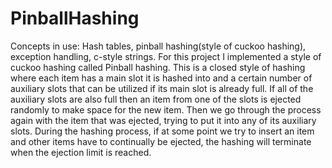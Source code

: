 # PinballHashing
Concepts in use: Hash tables, pinball hashing(style of cuckoo hashing), exception handling, c-style strings.  For this project I implemented a style of cuckoo hashing called Pinball hashing.  This is a closed style of hashing where each item has a main slot it is hashed into and a certain number of auxiliary slots that can be utilized if its main slot is already full.  If all of the auxiliary slots are also full then an item from one of the slots is ejected randomly to make space for the new item.  Then we go through the process again with the item that was ejected, trying to put it into any of its auxiliary slots.  During the hashing process, if at some point we try to insert an item and other items have to continually be ejected, the hashing will terminate when the ejection limit is reached.
